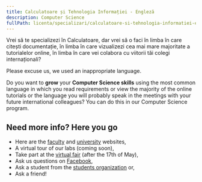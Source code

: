 ```yaml
---
title: Calculatoare și Tehnologia Informației - Engleză
description: Computer Science
fullPath: licenta/specializari/calculatoare-si-tehnologia-informatiei-engleza
---
```

Vrei să te specializezi în Calculatoare, dar vrei să o faci în limba în care citești documentație, în limba în care vizualizezi cea mai mare majoritate a tutorialelor online, în limba în care vei colabora cu viitorii tăi colegi internaționali? 

Please excuse us, we used an inappropriate language.

Do you want to **grow** your **Computer Science skills** using the most common language in which you read requirements or view the majority of the online tutorials or the language you will probably speak in the meetings with your future international colleagues? You can do this in our Computer Science program.

<Block color="green">

## Need **more info?** Here you go

* Here are the [faculty](https://ac.upt.ro/) and [university](http://upt.ro/) websites,
* A virtual tour of our labs (coming soon),
* Take part at the [virtual fair](eduexpo.upt.ro) (after the 17th of May),
* Ask us questions on [Facebook](https://www.facebook.com/ac.upt.ro),
* Ask a student from the [students organization](https://ligaac.ro) or,
* Ask a friend!

</Block>